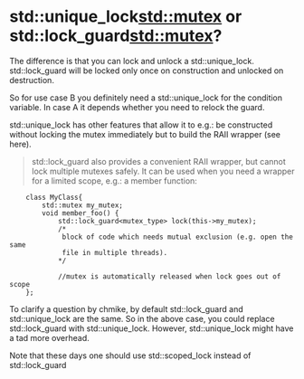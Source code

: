 # std::unique_lock<std::mutex> or std::lock_guard<std::mutex>?
The difference is that you can lock and unlock a std::unique_lock. 
std::lock_guard will be locked only once on construction and unlocked on destruction.

So for use case B you definitely need a std::unique_lock for the condition variable. In case A it depends whether you need to relock the guard.

std::unique_lock has other features that allow it to e.g.: be constructed without locking the mutex immediately but to build the RAII wrapper (see here).

>std::lock_guard also provides a convenient RAII wrapper, but cannot lock multiple mutexes safely. It can be used when you need a wrapper for a limited scope, e.g.: a member function:

        class MyClass{
            std::mutex my_mutex;
            void member_foo() {
                std::lock_guard<mutex_type> lock(this->my_mutex);            
                /*
                 block of code which needs mutual exclusion (e.g. open the same 
                 file in multiple threads).
                */

                //mutex is automatically released when lock goes out of scope           
        };
To clarify a question by chmike, by default std::lock_guard and std::unique_lock are the same. So in the above case, you could replace std::lock_guard with std::unique_lock. However, std::unique_lock might have a tad more overhead.

Note that these days one should use std::scoped_lock instead of std::lock_guard
